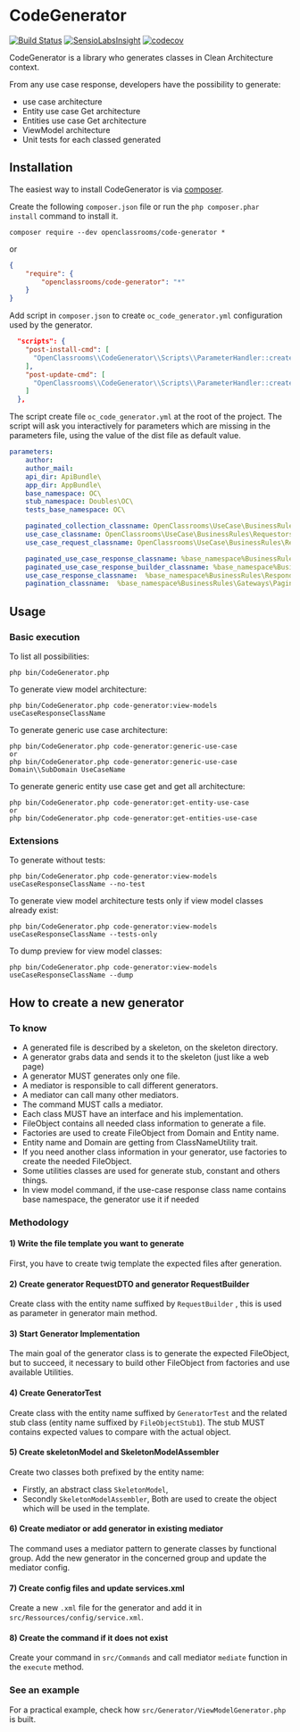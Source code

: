 # CodeGenerator
[![Build Status](https://travis-ci.org/OpenClassrooms/CodeGenerator.svg?branch=master)](https://travis-ci.org/OpenClassrooms/CodeGenerator)
[![SensioLabsInsight](https://insight.symfony.com/projects/e91d65d8-55e2-4b66-8649-1bfaf79b67d8/mini.svg)](https://insight.symfony.com/account/widget?project=e91d65d8-55e2-4b66-8649-1bfaf79b67d8)
[![codecov](https://codecov.io/gh/OpenClassrooms/CodeGenerator/branch/master/graph/badge.svg)](https://codecov.io/gh/OpenClassrooms/CodeGenerator)


CodeGenerator is a library who generates classes in Clean Architecture context. 

From any use case response, developers have the possibility to generate: 
- use case architecture
- Entity use case Get architecture
- Entities use case Get architecture
- ViewModel architecture
- Unit tests for each classed generated

## Installation
The easiest way to install CodeGenerator is via [composer](http://getcomposer.org/).

Create the following `composer.json` file or run the `php composer.phar install` command to install it.

```commandLine
composer require --dev openclassrooms/code-generator *
```
or
```json
{
    "require": {
        "openclassrooms/code-generator": "*"
    }
}
```
Add script in `composer.json` to create `oc_code_generator.yml` configuration used by the generator.
```json
  "scripts": {
    "post-install-cmd": [
      "OpenClassrooms\\CodeGenerator\\Scripts\\ParameterHandler::createGeneratorFileParameters"
    ],
    "post-update-cmd": [
      "OpenClassrooms\\CodeGenerator\\Scripts\\ParameterHandler::createGeneratorFileParameters"
    ]
  },
```
The script create file `oc_code_generator.yml` at the root of the project. The script will ask you interactively for parameters which are missing in the parameters file, using the value of the dist file as default value.
``` yaml
parameters:
    author:
    author_mail:
    api_dir: ApiBundle\
    app_dir: AppBundle\
    base_namespace: OC\
    stub_namespace: Doubles\OC\
    tests_base_namespace: OC\

    paginated_collection_classname: OpenClassrooms\UseCase\BusinessRules\Entities\PaginatedCollection
    use_case_classname: OpenClassrooms\UseCase\BusinessRules\Requestors\UseCase
    use_case_request_classname: OpenClassrooms\UseCase\BusinessRules\Requestors\UseCaseRequest

    paginated_use_case_response_classname: %base_namespace%BusinessRules\Responders\PaginatedUseCaseResponse
    paginated_use_case_response_builder_classname: %base_namespace%BusinessRules\Responders\PaginatedUseCaseResponseBuilder
    use_case_response_classname:  %base_namespace%BusinessRules\Responders\UseCaseResponse
    pagination_classname:  %base_namespace%BusinessRules\Gateways\Pagination
```

## Usage
### Basic execution
To list all possibilities: 
``` 
php bin/CodeGenerator.php
```
To generate view model architecture: 
``` 
php bin/CodeGenerator.php code-generator:view-models useCaseResponseClassName
```
To generate generic use case architecture: 
``` 
php bin/CodeGenerator.php code-generator:generic-use-case
or  
php bin/CodeGenerator.php code-generator:generic-use-case Domain\\SubDomain UseCaseName
```
To generate generic entity use case get and get all architecture: 
``` 
php bin/CodeGenerator.php code-generator:get-entity-use-case 
or  
php bin/CodeGenerator.php code-generator:get-entities-use-case
```  
### Extensions
To generate without tests:
```
php bin/CodeGenerator.php code-generator:view-models useCaseResponseClassName --no-test
```
To generate view model architecture tests only if view model classes already exist: 
``` 
php bin/CodeGenerator.php code-generator:view-models useCaseResponseClassName --tests-only
```
To dump preview for view model classes: 
``` 
php bin/CodeGenerator.php code-generator:view-models useCaseResponseClassName --dump
```
## How to create a new generator

### To know
- A generated file is described by a skeleton, on the skeleton directory.
- A generator grabs data and sends it to the skeleton (just like a web page)
- A generator MUST generates only one file.
- A mediator is responsible to call different generators.
- A mediator can call many other mediators.
- The command MUST calls a mediator.
- Each class MUST have an interface and his implementation.
- FileObject contains all needed class information to generate a file.
- Factories are used to create FileObject from Domain and Entity name.
- Entity name and Domain are getting from ClassNameUtility trait.
- If you need another class information in your generator, use factories to create the needed FileObject.
- Some utilities classes are used for generate stub, constant and others things.
- In view model command, if the use-case response class name contains base namespace, the generator use it if needed

### Methodology

#### 1) Write the file template you want to generate 
First, you have to create twig template the expected files after generation.
#### 2) Create generator RequestDTO and generator RequestBuilder
Create class with the entity name suffixed by `RequestBuilder` , this is used as parameter in generator main method. 
#### 3) Start Generator Implementation
The main goal of the generator class is to generate the expected FileObject, but to succeed, it necessary to build other FileObject from factories and use available Utilities. 
#### 4) Create GeneratorTest
Create class with the entity name suffixed by `GeneratorTest` and the related stub class (entity name suffixed by `FileObjectStub1`). The stub MUST contains expected values to compare with the actual object.
#### 5) Create skeletonModel and SkeletonModelAssembler
Create two classes both prefixed by the entity name:
- Firstly, an abstract class `SkeletonModel`,
- Secondly `SkeletonModelAssembler`,
Both are used to create the object which will be used in the template.
#### 6) Create mediator or add generator in existing mediator
The command uses a mediator pattern to generate classes by functional group. 
Add the new generator in the concerned group and update the mediator config.
#### 7) Create config files and update services.xml
Create a new `.xml` file for the generator and add it in `src/Ressources/config/service.xml`.
#### 8) Create the command if it does not exist
Create your command in `src/Commands` and call mediator `mediate` function in the `execute` method. 

### See an example

For a practical example, check how `src/Generator/ViewModelGenerator.php` is built.
